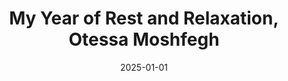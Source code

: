 ---
title: "My Year of Rest and Relaxation, Otessa Moshfegh"
date: "2025-01-01"
wikipediaURL: "https://www.goodreads.com/book/show/44279110-my-year-of-rest-and-relaxation"
---